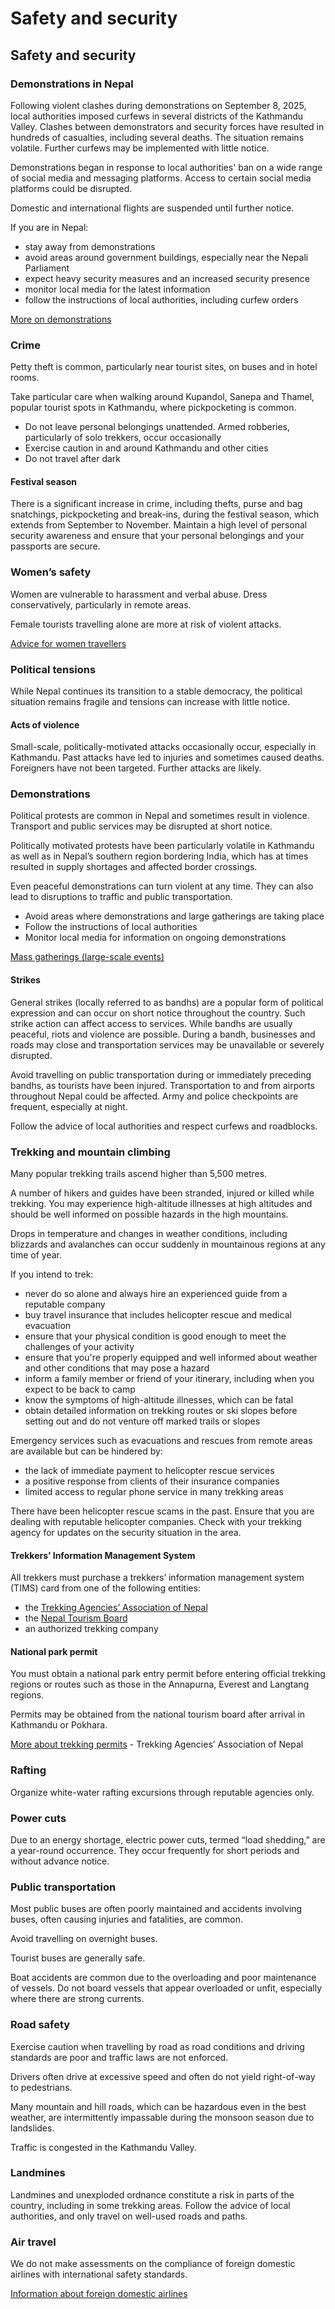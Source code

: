 # Safety and security

## Safety and security

### Demonstrations in Nepal

Following violent clashes during demonstrations on September 8, 2025, local authorities imposed curfews in several districts of the Kathmandu Valley. Clashes between demonstrators and security forces have resulted in hundreds of casualties, including several deaths. The situation remains volatile. Further curfews may be implemented with little notice.

Demonstrations began in response to local authorities' ban on a wide range of social media and messaging platforms. Access to certain social media platforms could be disrupted.

Domestic and international flights are suspended until further notice.

If you are in Nepal:

* stay away from demonstrations
* avoid areas around government buildings, especially near the Nepali Parliament
* expect heavy security measures and an increased security presence
* monitor local media for the latest information
* follow the instructions of local authorities, including curfew orders

[More on demonstrations](https://travel.gc.ca/destinations/nepal#demonstrations)

### Crime

Petty theft is common, particularly near tourist sites, on buses and in hotel rooms.

Take particular care when walking around Kupandol, Sanepa and Thamel, popular tourist spots in Kathmandu, where pickpocketing is common.

* Do not leave personal belongings unattended. Armed robberies, particularly of solo trekkers, occur occasionally
* Exercise caution in and around Kathmandu and other cities
* Do not travel after dark

#### Festival season

There is a significant increase in crime, including thefts, purse and bag snatchings, pickpocketing and break-ins, during the festival season, which extends from September to November. Maintain a high level of personal security awareness and ensure that your personal belongings and your passports are secure.

### Women’s safety

Women are vulnerable to harassment and verbal abuse. Dress conservatively, particularly in remote areas.

Female tourists travelling alone are more at risk of violent attacks.

[Advice for women travellers](https://travel.gc.ca/travelling/health-safety/advice-for-women-travellers "Advice for women travellers")

### Political tensions

While Nepal continues its transition to a stable democracy, the political situation remains fragile and tensions can increase with little notice.

#### Acts of violence

Small-scale, politically-motivated attacks occasionally occur, especially in Kathmandu. Past attacks have led to injuries and sometimes caused deaths. Foreigners have not been targeted. Further attacks are likely.

### Demonstrations

Political protests are common in Nepal and sometimes result in violence. Transport and public services may be disrupted at short notice.

Politically motivated protests have been particularly volatile in Kathmandu as well as in Nepal’s southern region bordering India, which has at times resulted in supply shortages and affected border crossings.

Even peaceful demonstrations can turn violent at any time. They can also lead to disruptions to traffic and public transportation.

* Avoid areas where demonstrations and large gatherings are taking place
* Follow the instructions of local authorities
* Monitor local media for information on ongoing demonstrations

[Mass gatherings (large-scale events)](https://travel.gc.ca/travelling/health-safety/mass-gatherings)

#### Strikes

General strikes (locally referred to as bandhs) are a popular form of political expression and can occur on short notice throughout the country. Such strike action can affect access to services. While bandhs are usually peaceful, riots and violence are possible. During a bandh, businesses and roads may close and transportation services may be unavailable or severely disrupted.

Avoid travelling on public transportation during or immediately preceding bandhs, as tourists have been injured. Transportation to and from airports throughout Nepal could be affected. Army and police checkpoints are frequent, especially at night.

Follow the advice of local authorities and respect curfews and roadblocks.

### Trekking and mountain climbing

Many popular trekking trails ascend higher than 5,500 metres.

A number of hikers and guides have been stranded, injured or killed while trekking. You may experience high-altitude illnesses at high altitudes and should be well informed on possible hazards in the high mountains.

Drops in temperature and changes in weather conditions, including blizzards and avalanches can occur suddenly in mountainous regions at any time of year.

If you intend to trek:

* never do so alone and always hire an experienced guide from a reputable company
* buy travel insurance that includes helicopter rescue and medical evacuation
* ensure that your physical condition is good enough to meet the challenges of your activity
* ensure that you're properly equipped and well informed about weather and other conditions that may pose a hazard
* inform a family member or friend of your itinerary, including when you expect to be back to camp
* know the symptoms of high-altitude illnesses, which can be fatal
* obtain detailed information on trekking routes or ski slopes before setting out and do not venture off marked trails or slopes

Emergency services such as evacuations and rescues from remote areas are available but can be hindered by:

* the lack of immediate payment to helicopter rescue services
* a positive response from clients of their insurance companies
* limited access to regular phone service in many trekking areas

There have been helicopter rescue scams in the past. Ensure that you are dealing with reputable helicopter companies. Check with your trekking agency for updates on the security situation in the area.

#### Trekkers’ Information Management System

All trekkers must purchase a trekkers’ information management system (TIMS) card from one of the following entities:

* the [Trekking Agencies’ Association of Nepal](http://www.taan.org.np/)
* the [Nepal Tourism Board](https://www.welcomenepal.com/)
* an authorized trekking company

#### National park permit

You must obtain a national park entry permit before entering official trekking regions or routes such as those in the Annapurna, Everest and Langtang regions.

Permits may be obtained from the national tourism board after arrival in Kathmandu or Pokhara.

[More about trekking permits](http://www.taan.org.np/page/trekking-permit-fees) - Trekking Agencies’ Association of Nepal

### Rafting

Organize white-water rafting excursions through reputable agencies only.

### Power cuts

Due to an energy shortage, electric power cuts, termed “load shedding,” are a year-round occurrence. They occur frequently for short periods and without advance notice.

### Public transportation

Most public buses are often poorly maintained and accidents involving buses, often causing injuries and fatalities, are common.

Avoid travelling on overnight buses.

Tourist buses are generally safe.

Boat accidents are common due to the overloading and poor maintenance of vessels. Do not board vessels that appear overloaded or unfit, especially where there are strong currents.

### Road safety

Exercise caution when travelling by road as road conditions and driving standards are poor and traffic laws are not enforced.

Drivers often drive at excessive speed and often do not yield right-of-way to pedestrians.

Many mountain and hill roads, which can be hazardous even in the best weather, are intermittently impassable during the monsoon season due to landslides.

Traffic is congested in the Kathmandu Valley.

### Landmines

Landmines and unexploded ordnance constitute a risk in parts of the country, including in some trekking areas. Follow the advice of local authorities, and only travel on well-used roads and paths.

### Air travel

We do not make assessments on the compliance of foreign domestic airlines with international safety standards.

[Information about foreign domestic airlines](https://travel.gc.ca/air/in-flight-safety#other)